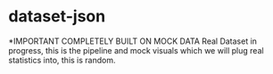 # dataset-json


*IMPORTANT COMPLETELY BUILT ON MOCK DATA
        Real Dataset in progress, this is the pipeline and mock visuals which we will plug real statistics into, this is random.
